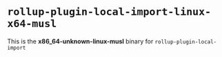 # `rollup-plugin-local-import-linux-x64-musl`

This is the **x86_64-unknown-linux-musl** binary for `rollup-plugin-local-import`
